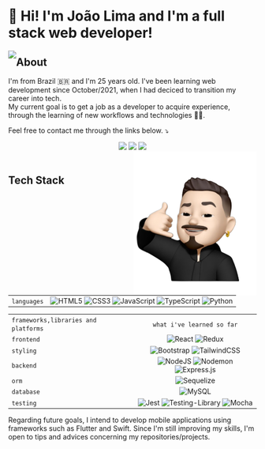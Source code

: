# 👋 Hi! I'm João Lima and I'm a full stack web developer!

<img align="left" src="https://github-readme-stats.vercel.app/api/top-langs/?username=JOAO-LEE&layout=donut&langs_count=10&theme=chartreuse-dark" />

## About
I'm from Brazil 🇧🇷 and I'm 25 years old. I've been learning web development since October/2021, when I had deciced to transition my career into tech. \
My current goal is to get a job as a developer to acquire experience, through the learning of new workflows and technologies 👨‍💻. &nbsp; 

Feel free to contact me through the links below. ⤵️
<div align="center">
  <a href><img src="https://img.shields.io/badge/linkedin-%230077B5.svg?style=for-the-badge&logo=linkedin&logoColor=white" width="100px"/></a>
  <a href><img src="https://img.shields.io/badge/Twitter-%231DA1F2.svg?style=for-the-badge&logo=Twitter&logoColor=white" width="95px"/></a>
  <a href><img src="https://img.shields.io/badge/Gmail-D14836?style=for-the-badge&logo=gmail&logoColor=white" width="80px"/></a>
</div>
<img align="right" src="./images/joaolee-memoji-removebg-preview.png" width="250px" />
<br clear="left">

## Tech Stack

|   |   |
|:--|:---:|
|`languages`| ![HTML5](https://img.shields.io/badge/html5-%23E34F26.svg?style=for-the-badge&logo=html5&logoColor=white) ![CSS3](https://img.shields.io/badge/css3-%231572B6.svg?style=for-the-badge&logo=css3&logoColor=white) ![JavaScript](https://img.shields.io/badge/javascript-%23323330.svg?style=for-the-badge&logo=javascript&logoColor=%23F7DF1E)  ![TypeScript](https://img.shields.io/badge/typescript-%23007ACC.svg?style=for-the-badge&logo=typescript&logoColor=white) ![Python](https://img.shields.io/badge/python-3670A0?style=for-the-badge&logo=python&logoColor=ffdd54) |

|    |   |
|:---|:---:|
| `frameworks,libraries and platforms` | `what i've learned so far`|
| `frontend` | ![React](https://img.shields.io/badge/react-%2320232a.svg?style=for-the-badge&logo=react&logoColor=%2361DAFB) ![Redux](https://img.shields.io/badge/redux-%23593d88.svg?style=for-the-badge&logo=redux&logoColor=white) |
| `styling` | ![Bootstrap](https://img.shields.io/badge/bootstrap-%238511FA.svg?style=for-the-badge&logo=bootstrap&logoColor=white) ![TailwindCSS](https://img.shields.io/badge/tailwindcss-%2338B2AC.svg?style=for-the-badge&logo=tailwind-css&logoColor=white) |
| `backend` | ![NodeJS](https://img.shields.io/badge/node.js-6DA55F?style=for-the-badge&logo=node.js&logoColor=white) ![Nodemon](https://img.shields.io/badge/NODEMON-%23323330.svg?style=for-the-badge&logo=nodemon&logoColor=%BBDEAD) ![Express.js](https://img.shields.io/badge/express.js-%23404d59.svg?style=for-the-badge&logo=express&logoColor=%2361DAFB) |
| `orm` | ![Sequelize](https://img.shields.io/badge/Sequelize-52B0E7?style=for-the-badge&logo=Sequelize&logoColor=white) |
| `database`| ![MySQL](https://img.shields.io/badge/mysql-%2300f.svg?style=for-the-badge&logo=mysql&logoColor=white) |
|`testing` | ![Jest](https://img.shields.io/badge/-jest-%23C21325?style=for-the-badge&logo=jest&logoColor=white) ![Testing-Library](https://img.shields.io/badge/-TestingLibrary-%23E33332?style=for-the-badge&logo=testing-library&logoColor=white) ![Mocha](https://img.shields.io/badge/-mocha-%238D6748?style=for-the-badge&logo=mocha&logoColor=white) |

Regarding future goals, I intend to develop mobile applications using frameworks such as Flutter and Swift.
Since I'm still improving my skills, I'm open to tips and advices concerning my repositories/projects.

